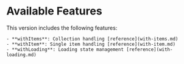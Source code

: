 
# Available Features

This version includes the following features:

    - **withItems**: Collection handling [reference](with-items.md)
    - **withItem**: Single item handling [reference](with-item.md)
    - **withLoading**: Loading state management [reference](with-loading.md)
